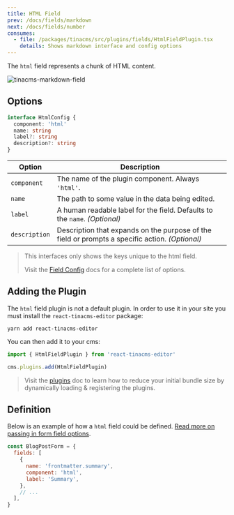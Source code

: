 ```yaml
---
title: HTML Field
prev: /docs/fields/markdown
next: /docs/fields/number
consumes:
  - file: /packages/tinacms/src/plugins/fields/HtmlFieldPlugin.tsx
    details: Shows markdown interface and config options
---
```


The `html` field represents a chunk of HTML content.

![tinacms-markdown-field](/img/fields/markdown.png)

## Options

```typescript
interface HtmlConfig {
  component: 'html'
  name: string
  label?: string
  description?: string
}
```

| Option        | Description                                                                                     |
| ------------- | ----------------------------------------------------------------------------------------------- |
| `component`   | The name of the plugin component. Always `'html'`.                                              |
| `name`        | The path to some value in the data being edited.                                                |
| `label`       | A human readable label for the field. Defaults to the `name`. _(Optional)_                      |
| `description` | Description that expands on the purpose of the field or prompts a specific action. _(Optional)_ |

> This interfaces only shows the keys unique to the html field.
>
> Visit the [Field Config](/docs/fields) docs for a complete list of options.

## Adding the Plugin

The `html` field plugin is not a default plugin. In order to use it in your site you must install the `react-tinacms-editor` package:

```
yarn add react-tinacms-editor
```

You can then add it to your cms:

```ts
import { HtmlFieldPlugin } from 'react-tinacms-editor'

cms.plugins.add(HtmlFieldPlugin)
```

> Visit the [plugins](/docs/cms/plugins) doc to learn how to reduce your initial bundle size by dynamically loading & registering the plugins.

## Definition

Below is an example of how a `html` field could be defined. [Read more on passing in form field options](/docs/gatsby/markdown#customizing-remark-forms).

```javascript
const BlogPostForm = {
  fields: [
    {
      name: 'frontmatter.summary',
      component: 'html',
      label: 'Summary',
    },
    // ...
  ],
}
```
